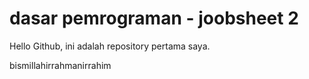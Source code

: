 # dasar pemrograman - joobsheet 2

Hello Github, ini adalah repository pertama saya.

bismillahirrahmanirrahim 
